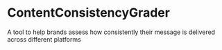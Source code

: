 # ContentConsistencyGrader
A tool to help brands assess how consistently their message is delivered across different platforms
